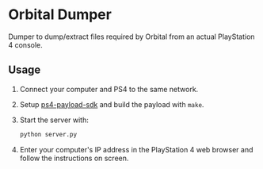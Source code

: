 Orbital Dumper
==============

Dumper to dump/extract files required by Orbital from an actual PlayStation 4 console.

## Usage

1. Connect your computer and PS4 to the same network.

2. Setup [ps4-payload-sdk](https://github.com/xvortex/ps4-payload-sdk/) and build the payload with `make`.

3. Start the server with:

    ```bash
    python server.py
    ```

4. Enter your computer's IP address in the PlayStation 4 web browser and follow the instructions on screen.
